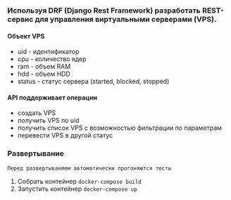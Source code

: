 ### Используя DRF (Django Rest Framework) разработать REST-сервис для управления виртуальными серверами (VPS).

#### Объект VPS
- uid - идентификатор
- cpu - количество ядер
- ram - объем RAM
- hdd - объем HDD
- status - статус сервера (started, blocked, stopped)

#### API поддерживает операции
- создать VPS
- получить VPS по uid
- получить список VPS с возможностью фильтрации по параметрам
- перевести VPS в другой статус

### Развертывание
`Перед развертыванием автоматически прогоняются тесты`
1. Собрать контейнер `docker-compose build`
2. Запустить контейнер `docker-compose up`

